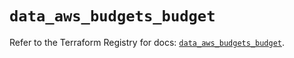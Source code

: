 # `data_aws_budgets_budget`

Refer to the Terraform Registry for docs: [`data_aws_budgets_budget`](https://registry.terraform.io/providers/hashicorp/aws/6.7.0/docs/data-sources/budgets_budget).
